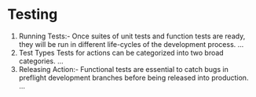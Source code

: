 # Testing
<ol>
<li>Running Tests:- Once suites of unit tests and function tests are ready, they will be run in different life-cycles of the development process. ...</li>
<li>Test Types Tests for actions can be categorized into two broad categories. ...</li> 

  <li>Releasing Action:- Functional tests are essential to catch bugs in preflight development branches before being released into production. ...</li>
</ol>


